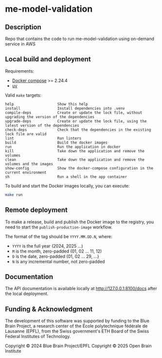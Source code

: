 # me-model-validation

## Description

Repo that contains the code to run me-model-validation using on-demand service in AWS

## Local build and deployment

Requirements:

- [Docker compose](https://docs.docker.com/compose/) >= 2.24.4
- [uv](https://docs.astral.sh/uv/)

Valid `make` targets:

```
help                    Show this help
install                 Install dependencies into .venv
compile-deps            Create or update the lock file, without upgrading the version of the dependencies
upgrade-deps            Create or update the lock file, using the latest version of the dependencies
check-deps              Check that the dependencies in the existing lock file are valid
lint                    Run linters
build                   Build the docker images
run                     Run the application in docker
kill                    Take down the application and remove the volumes
clean                   Take down the application and remove the volumes and the images
show-config             Show the docker-compose configuration in the current environment
sh                      Run a shell in the app container
```

To build and start the Docker images locally, you can execute:

```bash
make run
```

## Remote deployment

To make a release, build and publish the Docker image to the registry, you need to start the `publish-production-image` workflow.

The format of the tag should be `YYYY.MM.DD.N`, where:

- `YYYY` is the full year (2024, 2025 ...)
- `M` is the month, zero-padded (01, 02 ... 11, 12)
- `D` is the date, zero-padded (01, 02 ... 29, ...)
- `N` is any incremental number, not zero-padded

## Documentation

The API documentation is available locally at <http://127.0.0.1:8100/docs> after the local deployment.

## Funding & Acknowledgment

The development of this software was supported by funding to the Blue Brain Project, a research center of the École polytechnique fédérale de Lausanne (EPFL), from the Swiss government's ETH Board of the Swiss Federal Institutes of Technology.

Copyright © 2024 Blue Brain Project/EPFL
Copyright © 2025 Open Brain Institute
